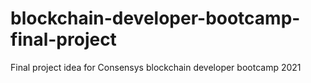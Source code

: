 # blockchain-developer-bootcamp-final-project
Final project idea for Consensys blockchain developer bootcamp 2021
